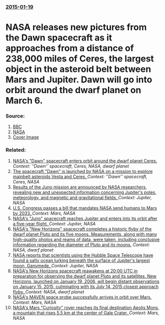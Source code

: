 ### [2015-01-19](/news/2015/01/19/index.md)

# NASA releases new pictures from the Dawn spacecraft as it approaches from a distance of 238,000 miles of Ceres, the largest object in the asteroid belt between Mars and Jupiter. Dawn will go into orbit around the dwarf planet on March 6. 




### Source:

1. [BBC](http://www.bbc.com/news/science-environment-30888818)
2. [NASA](http://dawn.jpl.nasa.gov/feature_stories/Dawn_delivers_new_image.asp)
2. [Cover Image](http://ichef.bbci.co.uk/news/1024/media/images/80374000/jpg/_80374397_80374396.jpg)

### Related:

1. [NASA's "Dawn" spacecraft enters orbit around the dwarf planet Ceres. ](/news/2015/03/6/nasa-s-dawn-spacecraft-enters-orbit-around-the-dwarf-planet-ceres.md) _Context: ''Dawn'' spacecraft, Ceres, NASA, dwarf planet_
2. [ The spacecraft "Dawn" is launched by NASA on a mission to explore mainbelt asteroids Vesta and Ceres. ](/news/2007/09/27/the-spacecraft-dawn-is-launched-by-nasa-on-a-mission-to-explore-mainbelt-asteroids-vesta-and-ceres.md) _Context: ''Dawn'' spacecraft, Ceres, NASA_
3. [Results of the Juno mission are announced by NASA researchers, revealing new and unexpected information concerning Jupiter's poles, meteorology, and magnetic and gravitational fields. ](/news/2017/05/25/results-of-the-juno-mission-are-announced-by-nasa-researchers-revealing-new-and-unexpected-information-concerning-jupiter-s-poles-meteorol.md) _Context: Jupiter, NASA_
4. [U.S. Congress passes a bill that mandates NASA send humans to Mars by 2033. ](/news/2017/03/8/u-s-congress-passes-a-bill-that-mandates-nasa-send-humans-to-mars-by-2033.md) _Context: Mars, NASA_
5. [NASA's "Juno" spacecraft reaches Jupiter and enters into its orbit after a five-year flight. ](/news/2016/07/5/nasa-s-juno-spacecraft-reaches-jupiter-and-enters-into-its-orbit-after-a-five-year-flight.md) _Context: Jupiter, NASA_
6. [NASA's "New Horizons" spacecraft completes a historic flyby of the dwarf planet Pluto and its five moons. Measurements, along with many high-quality photos and reams of data, were taken, including conclusive information regarding the diameter of Pluto and its moons.](/news/2015/07/14/nasa-s-new-horizons-spacecraft-completes-a-historic-flyby-of-the-dwarf-planet-pluto-and-its-five-moons-measurements-along-with-many-high.md) _Context: NASA, dwarf planet_
7. [NASA reports that scientists using the Hubble Space Telescope have found a salty ocean lurking beneath the surface of Jupiter's largest moon, Ganymede. ](/news/2015/03/13/nasa-reports-that-scientists-using-the-hubble-space-telescope-have-found-a-salty-ocean-lurking-beneath-the-surface-of-jupiter-s-largest-moon.md) _Context: Jupiter, NASA_
8. [NASA's New Horizons spacecraft reawakens at 20:00&nbsp;UTC in preparation for observing the dwarf planet Pluto and its satellites. New Horizons, launched on January 19, 2006, will begin distant observations on January 15, 2015, culminating with its July 14, 2015 closest approach flyby. ](/news/2014/12/6/nasa-s-new-horizons-spacecraft-reawakens-at-20-00-nbsp-utc-in-preparation-for-observing-the-dwarf-planet-pluto-and-its-satellites-new-horiz.md) _Context: NASA, dwarf planet_
9. [NASA's MAVEN space probe successfully arrives in orbit over Mars. ](/news/2014/09/22/nasa-s-maven-space-probe-successfully-arrives-in-orbit-over-mars.md) _Context: Mars, NASA_
10. [NASA's Mars "Curiosity" rover reaches its final destination Aeolis Mons, a mountain that rises 5.5 km at the center of Gale Crater. ](/news/2014/09/12/nasa-s-mars-curiosity-rover-reaches-its-final-destination-aeolis-mons-a-mountain-that-rises-5-5-km-at-the-center-of-gale-crater.md) _Context: Mars, NASA_
